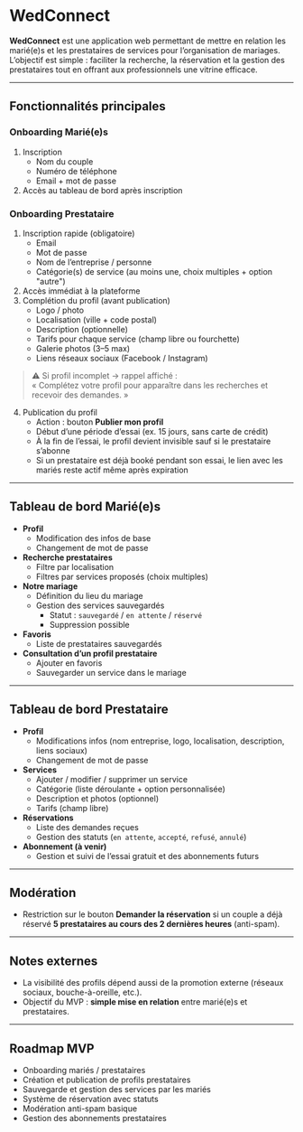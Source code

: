# WedConnect

**WedConnect** est une application web permettant de mettre en relation les marié(e)s et les prestataires de services pour l’organisation de mariages.  
L’objectif est simple : faciliter la recherche, la réservation et la gestion des prestataires tout en offrant aux professionnels une vitrine efficace.

---

## Fonctionnalités principales

### Onboarding Marié(e)s
1. Inscription
    - Nom du couple
    - Numéro de téléphone
    - Email + mot de passe
2. Accès au tableau de bord après inscription

### Onboarding Prestataire
1. Inscription rapide (obligatoire)
    - Email
    - Mot de passe
    - Nom de l’entreprise / personne
    - Catégorie(s) de service (au moins une, choix multiples + option "autre")
2. Accès immédiat à la plateforme
3. Complétion du profil (avant publication)
    - Logo / photo
    - Localisation (ville + code postal)
    - Description (optionnelle)
    - Tarifs pour chaque service (champ libre ou fourchette)
    - Galerie photos (3–5 max)
    - Liens réseaux sociaux (Facebook / Instagram)

> ⚠️ Si profil incomplet → rappel affiché :  
> « Complétez votre profil pour apparaître dans les recherches et recevoir des demandes. »

4. Publication du profil
    - Action : bouton **Publier mon profil**
    - Début d’une période d’essai (ex. 15 jours, sans carte de crédit)
    - À la fin de l’essai, le profil devient invisible sauf si le prestataire s’abonne
    - Si un prestataire est déjà booké pendant son essai, le lien avec les mariés reste actif même après expiration

---

## Tableau de bord Marié(e)s

- **Profil**
    - Modification des infos de base
    - Changement de mot de passe
- **Recherche prestataires**
    - Filtre par localisation
    - Filtres par services proposés (choix multiples)
- **Notre mariage**
    - Définition du lieu du mariage
    - Gestion des services sauvegardés
        - Statut : `sauvegardé` / `en attente` / `réservé`
        - Suppression possible
- **Favoris**
    - Liste de prestataires sauvegardés
- **Consultation d’un profil prestataire**
    - Ajouter en favoris
    - Sauvegarder un service dans le mariage

---

## Tableau de bord Prestataire

- **Profil**
    - Modifications infos (nom entreprise, logo, localisation, description, liens sociaux)
    - Changement de mot de passe
- **Services**
    - Ajouter / modifier / supprimer un service
    - Catégorie (liste déroulante + option personnalisée)
    - Description et photos (optionnel)
    - Tarifs (champ libre)
- **Réservations**
    - Liste des demandes reçues
    - Gestion des statuts (`en attente`, `accepté`, `refusé`, `annulé`)
- **Abonnement (à venir)**
    - Gestion et suivi de l’essai gratuit et des abonnements futurs

---

## Modération

- Restriction sur le bouton **Demander la réservation** si un couple a déjà réservé **5 prestataires au cours des 2 dernières heures** (anti-spam).

---

## Notes externes

- La visibilité des profils dépend aussi de la promotion externe (réseaux sociaux, bouche-à-oreille, etc.).
- Objectif du MVP : **simple mise en relation** entre marié(e)s et prestataires.

---

## Roadmap MVP

- Onboarding mariés / prestataires
- Création et publication de profils prestataires
- Sauvegarde et gestion des services par les mariés
- Système de réservation avec statuts
- Modération anti-spam basique
- Gestion des abonnements prestataires  
